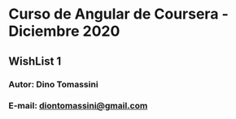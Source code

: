 # Curso de Angular de Coursera - Diciembre 2020
## WishList 1 
### Autor: Dino Tomassini
### E-mail: diontomassini@gmail.com
